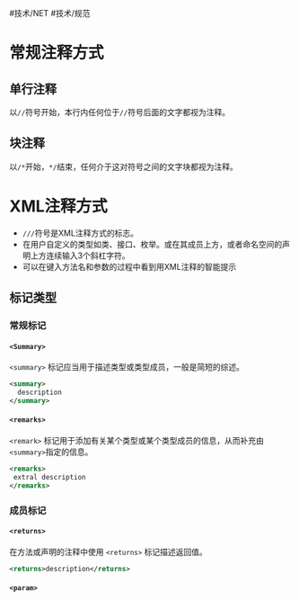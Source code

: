 #技术/NET  #技术/规范 

# 常规注释方式

## 单行注释

以`//`符号开始，本行内任何位于`//`符号后面的文字都视为注释。

## 块注释

以`/*`开始，`*/`结束，任何介于这对符号之间的文字块都视为注释。

# XML注释方式

- `///`符号是XML注释方式的标志。
- 在用户自定义的类型如类、接口、枚举。或在其成员上方，或者命名空间的声明上方连续输入3个斜杠字符。
- 可以在键入方法名和参数的过程中看到用XML注释的智能提示
## 标记类型

### 常规标记

#### `<Summary>`

`<summary>` 标记应当用于描述类型或类型成员，一般是简短的综述。

```xml
<summary>
  description
</summary>
```

#### `<remarks>`

`<remark>` 标记用于添加有关某个类型或某个类型成员的信息，从而补充由`<summary>`指定的信息。

```xml
<remarks>
 extral description
</remarks>
```

### 成员标记

#### `<returns>`

在方法或声明的注释中使用 `<returns>` 标记描述返回值。
```xml
<returns>description</returns>
```

#### `<param>`


